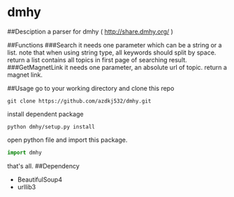 dmhy
====
##Desciption
a parser for dmhy ( http://share.dmhy.org/ )

##Functions
###Search
it needs one parameter which can be a string or a list.
note that when using string type, all keywords should split by space.
return a list contains all topics in first page of searching result.
###GetMagnetLink
it needs one parameter, an absolute url of topic.
return a magnet link.

##Usage
go to your working directory and clone this repo
```
git clone https://github.com/azdkj532/dmhy.git
```
install dependent package
```
python dmhy/setup.py install
```
open python file and import this package.
```python
import dmhy
```
that's all.
##Dependency
<ul>
<li>BeautifulSoup4</li>
<li>urllib3</li>
</ul>
